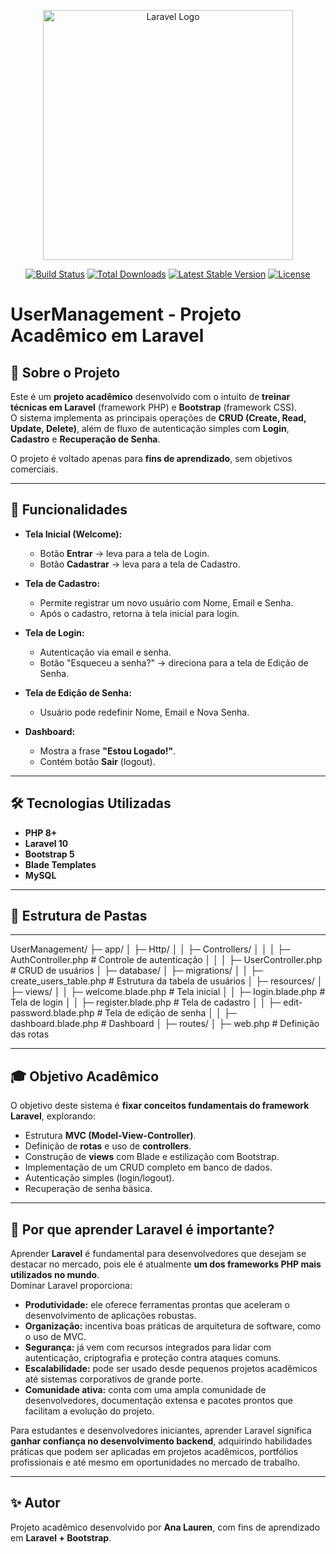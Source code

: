 <p align="center">
  <a href="https://laravel.com" target="_blank">
    <img src="https://raw.githubusercontent.com/laravel/art/master/logo-lockup/5%20SVG/2%20CMYK/1%20Full%20Color/laravel-logolockup-cmyk-red.svg" width="400" alt="Laravel Logo">
  </a>
</p>

<p align="center">
<a href="https://github.com/laravel/framework/actions"><img src="https://github.com/laravel/framework/workflows/tests/badge.svg" alt="Build Status"></a>
<a href="https://packagist.org/packages/laravel/framework"><img src="https://img.shields.io/packagist/dt/laravel/framework" alt="Total Downloads"></a>
<a href="https://packagist.org/packages/laravel/framework"><img src="https://img.shields.io/packagist/v/laravel/framework" alt="Latest Stable Version"></a>
<a href="https://packagist.org/packages/laravel/framework"><img src="https://img.shields.io/packagist/l/laravel/framework" alt="License"></a>
</p>

# UserManagement - Projeto Acadêmico em Laravel

## 📌 Sobre o Projeto
Este é um **projeto acadêmico** desenvolvido com o intuito de **treinar técnicas em Laravel** (framework PHP) e **Bootstrap** (framework CSS).  
O sistema implementa as principais operações de **CRUD (Create, Read, Update, Delete)**, além de fluxo de autenticação simples com **Login**, **Cadastro** e **Recuperação de Senha**.

O projeto é voltado apenas para **fins de aprendizado**, sem objetivos comerciais.

---

## 🎯 Funcionalidades
- **Tela Inicial (Welcome):**
  - Botão **Entrar** → leva para a tela de Login.
  - Botão **Cadastrar** → leva para a tela de Cadastro.

- **Tela de Cadastro:**
  - Permite registrar um novo usuário com Nome, Email e Senha.
  - Após o cadastro, retorna à tela inicial para login.

- **Tela de Login:**
  - Autenticação via email e senha.
  - Botão "Esqueceu a senha?" → direciona para a tela de Edição de Senha.

- **Tela de Edição de Senha:**
  - Usuário pode redefinir Nome, Email e Nova Senha.

- **Dashboard:**
  - Mostra a frase **"Estou Logado!"**.
  - Contém botão **Sair** (logout).

---

## 🛠️ Tecnologias Utilizadas
- **PHP 8+**
- **Laravel 10**
- **Bootstrap 5**
- **Blade Templates**
- **MySQL**

---

## 📂 Estrutura de Pastas

---
UserManagement/
├─ app/
│ ├─ Http/
│ │ ├─ Controllers/
│ │ │ ├─ AuthController.php # Controle de autenticação
│ │ │ ├─ UserController.php # CRUD de usuários
│
├─ database/
│ ├─ migrations/
│ │ ├─ create_users_table.php # Estrutura da tabela de usuários
│
├─ resources/
│ ├─ views/
│ │ ├─ welcome.blade.php # Tela inicial
│ │ ├─ login.blade.php # Tela de login
│ │ ├─ register.blade.php # Tela de cadastro
│ │ ├─ edit-password.blade.php # Tela de edição de senha
│ │ ├─ dashboard.blade.php # Dashboard
│
├─ routes/
│ ├─ web.php # Definição das rotas

---


## 🎓 Objetivo Acadêmico

O objetivo deste sistema é **fixar conceitos fundamentais do framework Laravel**, explorando:

* Estrutura **MVC (Model-View-Controller)**.
* Definição de **rotas** e uso de **controllers**.
* Construção de **views** com Blade e estilização com Bootstrap.
* Implementação de um CRUD completo em banco de dados.
* Autenticação simples (login/logout).
* Recuperação de senha básica.

---

## 🚀 Por que aprender Laravel é importante?

Aprender **Laravel** é fundamental para desenvolvedores que desejam se destacar no mercado, pois ele é atualmente **um dos frameworks PHP mais utilizados no mundo**.  
Dominar Laravel proporciona:

- **Produtividade:** ele oferece ferramentas prontas que aceleram o desenvolvimento de aplicações robustas.
- **Organização:** incentiva boas práticas de arquitetura de software, como o uso de MVC.
- **Segurança:** já vem com recursos integrados para lidar com autenticação, criptografia e proteção contra ataques comuns.
- **Escalabilidade:** pode ser usado desde pequenos projetos acadêmicos até sistemas corporativos de grande porte.
- **Comunidade ativa:** conta com uma ampla comunidade de desenvolvedores, documentação extensa e pacotes prontos que facilitam a evolução do projeto.

Para estudantes e desenvolvedores iniciantes, aprender Laravel significa **ganhar confiança no desenvolvimento backend**, adquirindo habilidades práticas que podem ser aplicadas em projetos acadêmicos, portfólios profissionais e até mesmo em oportunidades no mercado de trabalho.

---

## ✨ Autor
Projeto acadêmico desenvolvido por **Ana Lauren**, com fins de aprendizado em **Laravel + Bootstrap**.
